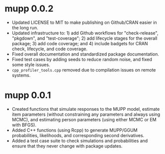 # mupp 0.0.2

* Updated LICENSE to MIT to make publishing on Github/CRAN easier in the long
  run.
* Updated infrastructure to: 1) add Github workflows for "check-release", "pkgdown",
  and "test-coverage"; 2) add lifecycle stages for the overall package; 3) add
  code coverage; and 4) include badgets for CRAN check, lifecycle, and code
  coverage.
* Fixed overall documentation and standardized package documentation.
* Fixed test cases by adding seeds to reduce random noise, and fixed some style 
  issues.
* `cpp_profiler_tools.cpp` removed due to compilation issues on remote
  systems.

# mupp 0.0.1

* Created functions that simulate responses to the MUPP model, estimate item
  parameters (without constraining any parameters and always using MCMC),
  and estimating person parameters (using either MCMC or EM with BFGS).
* Added C++ functions (using Rcpp) to generate MUPP/GGUM probabilities,
  likelihoods, and corresponding second derivatives.
* Added a test case suite to check simulations and probabilities and ensure
  that they never change with package updates.
